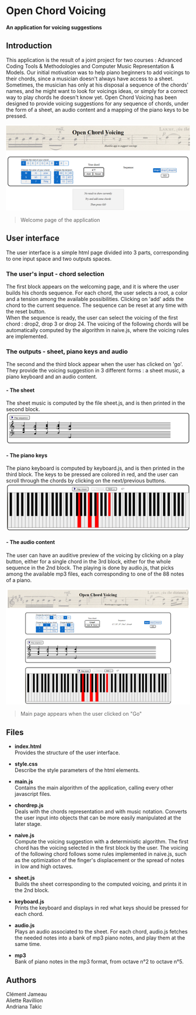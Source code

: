 # Open Chord Voicing

#### An application for voicing suggestions

## Introduction
This application is the result of a joint project for two courses : Advanced Coding Tools & Methodologies and Computer Music Representation & Models. Our initial motivation was to help piano beginners to add voicings to their chords, since a musician doesn't always have access to a sheet. Sometimes, the musician has only at his disposal a sequence of the chords' names, and he might want to look for voicings ideas, or simply for a correct way to play chords he doesn't know yet. Open Chord Voicing has been designed to provide voicing suggestions for any sequence of chords, under the form of a sheet, an audio content and a mapping of the piano keys to be pressed.

![Screenshot](input_page.PNG)
> Welcome page of the application

## User interface
The user interface is a simple html page divided into 3 parts, corresponding to one input space and two outputs spaces.

### The user's input - chord selection
The first block appears on the welcoming page, and it is where the user builds his chords sequence. For each chord, the user selects a root, a color and a tension among the available possibilities. Clicking on 'add' adds the chord to the current sequence. The sequence can be reset at any time with the reset button.  
When the sequence is ready, the user can select the voicing of the first chord : drop2, drop 3 or drop 24. The voicing of the following chords will be automatically computed by the algorithm in naive.js, where the voicing rules are implemented.

### The outputs - sheet, piano keys and audio
The second and the third block appear when the user has clicked on 'go'. They provide the voicing suggestion in 3 different forms : a sheet music, a piano keyboard and an audio content.

#### - **The sheet**
The sheet music is computed by the file sheet.js, and is then printed in the second block.
![Screenshot](sheet_page.PNG)

#### - **The piano keys**
The piano keyboard is computed by keyboard.js, and is then printed in the third block. The keys to be pressed are colored in red, and the user can scroll through the chords by clicking on the next/previous buttons.
![Screenshot](keyboard_page.PNG)

#### - **The audio content**
The user can have an auditive preview of the voicing by clicking on a play button, either for a single chord in the 3rd block, either for the whole sequence in the 2nd block. The playing is done by audio.js, that picks among the available mp3 files, each corresponding to one of the 88 notes of a piano. 

![Screenshot](Capture_page.PNG)
> Main page appears when the user clicked on "Go"

## Files

- **index.html**   
Provides the structure of the user interface.

- **style.css**   
Describe the style parameters of the html elements.

- **main.js**   
Contains the main algorithm of the application, calling every other javascript files.

- **chordrep.js**   
Deals with the chords representation and with music notation. Converts the user input into objects that can be more easily manipulated at the later stage.

- **naive.js**   
Compute the voicing suggestion with a deterministic algorithm. The first chord has the voicing selected in the first block by the user. The voicing of the following chord follows some rules implemented in naive.js, such as the optimization of the finger's displacement or the spread of notes in low and high octaves.

- **sheet.js**   
Builds the sheet corresponding to the computed voicing, and prints it in the 2nd block.

- **keyboard.js**  
Prints the keyboard and displays in red what keys should be pressed for each chord.

- **audio.js**  
Plays an audio associated to the sheet. For each chord, audio.js fetches the needed notes into a bank of mp3 piano notes, and play them at the same time.

- **mp3**  
Bank of piano notes in the mp3 format, from octave n°2 to octave n°5. 


## Authors
Clément Jameau  
Aliette Ravillion  
Andriana Takic  
